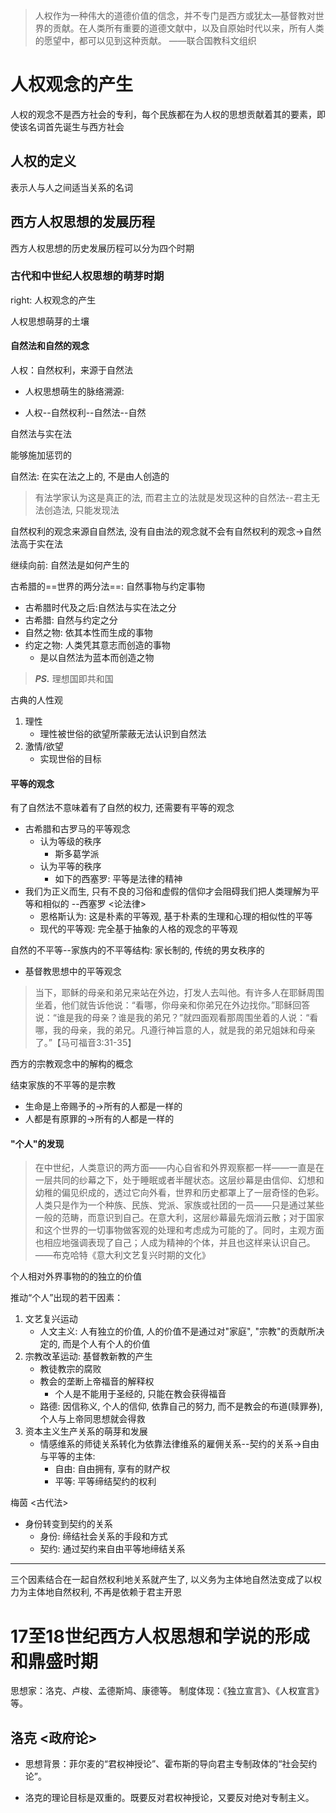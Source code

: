 > 人权作为一种伟大的道德价值的信念，并不专门是西方或犹太—基督教对世界的贡献。在人类所有重要的道德文献中，以及自原始时代以来，所有人类的愿望中，都可以见到这种贡献。
> ——联合国教科文组织

# 人权观念的产生

人权的观念不是西方社会的专利，每个民族都在为人权的思想贡献着其的要素，即使该名词首先诞生与西方社会

## 人权的定义

表示人与人之间适当关系的名词

## 西方人权思想的发展历程

西方人权思想的历史发展历程可以分为四个时期

### 古代和中世纪人权思想的萌芽时期

right: 人权观念的产生

人权思想萌芽的土壤

#### 自然法和自然的观念

人权：自然权利，来源于自然法

- 人权思想萌生的脉络溯源:

- 人权--自然权利--自然法--自然

自然法与实在法

能够施加惩罚的

自然法: 在实在法之上的, 不是由人创造的

> 有法学家认为这是真正的法, 而君主立的法就是发现这种的自然法--君主无法创造法, 只能发现法

自然权利的观念来源自自然法, 没有自由法的观念就不会有自然权利的观念→自然法高于实在法

继续向前: 自然法是如何产生的

古希腊的==世界的两分法==: 自然事物与约定事物

- 古希腊时代及之后:自然法与实在法之分
- 古希腊: 自然与约定之分
- 自然之物: 依其本性而生成的事物
- 约定之物: 人类凭其意志而创造的事物
  - 是以自然法为蓝本而创造之物

> ***PS.*** 理想国即共和国

古典的人性观
1. 理性
   - 理性被世俗的欲望所蒙蔽无法认识到自然法
2. 激情/欲望
   - 实现世俗的目标

#### 平等的观念

有了自然法不意味着有了自然的权力, 还需要有平等的观念

- 古希腊和古罗马的平等观念
  - 认为等级的秩序
    - 斯多葛学派
  - 认为平等的秩序
    - 如下的西塞罗: 平等是法律的精神
- 我们为正义而生, 只有不良的习俗和虚假的信仰才会阻碍我们把人类理解为平等和相似的   --西塞罗 <论法律>
  - 恩格斯认为: 这是朴素的平等观, 基于朴素的生理和心理的相似性的平等
  - 现代的平等观: 完全基于抽象的人格的观念的平等观

自然的不平等--家族内的不平等结构: 家长制的, 传统的男女秩序的

- 基督教思想中的平等观念
> 当下，耶稣的母亲和弟兄来站在外边，打发人去叫他。有许多人在耶稣周围坐着，他们就告诉他说：“看哪，你母亲和你弟兄在外边找你。”耶稣回答说：“谁是我的母亲？谁是我的弟兄？”就四面观看那周围坐着的人说：“看哪，我的母亲，我的弟兄。凡遵行神旨意的人，就是我的弟兄姐妹和母亲了。”【马可福音3:31-35】


西方的宗教观念中的解构的概念

结束家族的不平等的是宗教

- 生命是上帝赐予的→所有的人都是一样的
- 人都是有原罪的→所有的人都是一样的

#### "个人"的发现

> 在中世纪，人类意识的两方面——内心自省和外界观察都一样——一直是在一层共同的纱幕之下，处于睡眠或者半醒状态。这层纱幕是由信仰、幻想和幼稚的偏见织成的，透过它向外看，世界和历史都罩上了一层奇怪的色彩。人类只是作为一个种族、民族、党派、家族或社团的一员——只是通过某些一般的范畴，而意识到自己。在意大利，这层纱幕最先烟消云散；对于国家和这个世界的一切事物做客观的处理和考虑成为可能的了。同时，主观方面也相应地强调表现了自己；人成为精神的个体，并且也这样来认识自己。
>   ——布克哈特《意大利文艺复兴时期的文化》

个人相对外界事物的的独立的价值

推动“个人”出现的若干因素：
1. 文艺复兴运动
   - 人文主义: 人有独立的价值, 人的价值不是通过对"家庭", "宗教"的贡献所决定的, 而是个人有个人的价值
2. 宗教改革运动: 基督教新教的产生
   - 教徒教宗的腐败
   - 教会的垄断上帝福音的解释权
     - 个人是不能用于圣经的, 只能在教会获得福音
   - 路德: 因信称义, 个人的信仰, 依靠自己的努力, 而不是教会的布道(赎罪券), 个人与上帝同思想就会得救
3. 资本主义生产关系的萌芽和发展
   - 情感维系的师徒关系转化为依靠法律维系的雇佣关系--契约的关系→自由与平等的主体:
     - 自由: 自由拥有, 享有的财产权
     - 平等: 平等缔结契约的权利

梅茵 <古代法>
  - 身份转变到契约的关系
    - 身份: 缔结社会关系的手段和方式
    - 契约: 通过契约来自由平等地缔结关系

---
三个因素结合在一起自然权利地关系就产生了, 以义务为主体地自然法变成了以权力为主体地自然权利, 不再是依赖于君主开恩

# 17至18世纪西方人权思想和学说的形成和鼎盛时期 
思想家：洛克、卢梭、孟德斯鸠、康德等。
制度体现：《独立宣言》、《人权宣言》等。

## 洛克 <政府论>

- 思想背景：菲尔麦的“君权神授论”、霍布斯的导向君主专制政体的“社会契约论”。

- 洛克的理论目标是双重的。既要反对君权神授论，又要反对绝对专制主义。